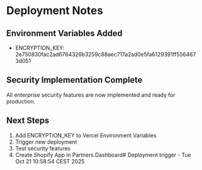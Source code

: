 # Deployment Notes

## Environment Variables Added
- ENCRYPTION_KEY: 2e750830fac2ad6764326b3259c88aec717a2ad0e5fa6129391ff5564673d051

## Security Implementation Complete
All enterprise security features are now implemented and ready for production.

## Next Steps
1. Add ENCRYPTION_KEY to Vercel Environment Variables
2. Trigger new deployment
3. Test security features
4. Create Shopify App in Partners Dashboard# Deployment trigger - Tue Oct 21 10:58:54 CEST 2025
